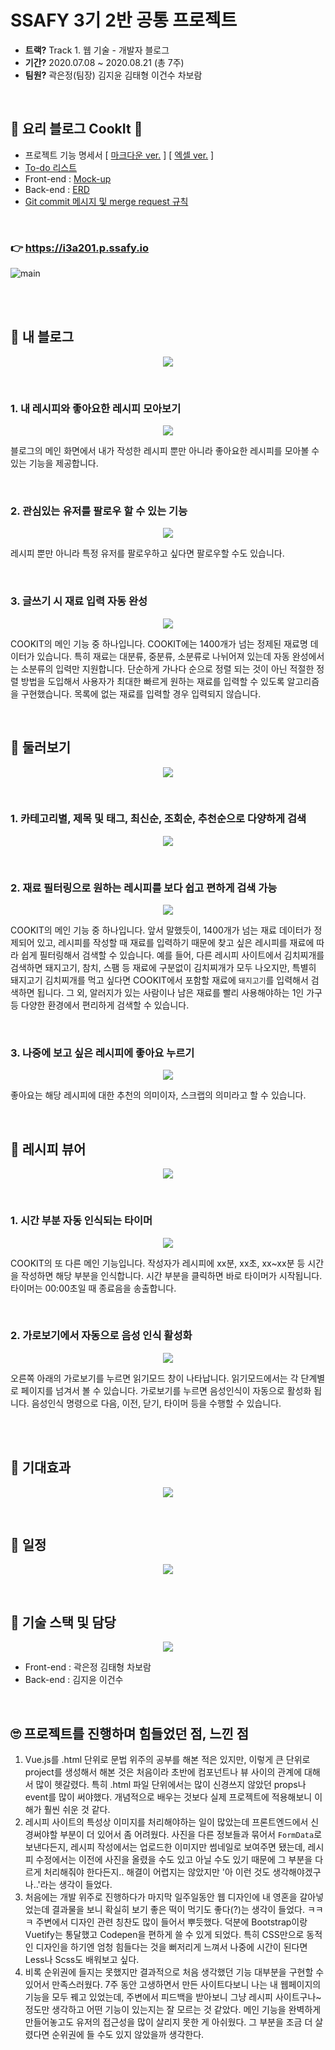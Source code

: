 # SSAFY 3기 2반 공통 프로젝트

- **트랙?** Track 1. 웹 기술 - 개발자 블로그
- **기간?** 2020.07.08 ~ 2020.08.21 (총 7주)
- **팀원?** 곽은정(팀장) 김지윤 김태형 이건수 차보람

<br>

## 🥗 요리 블로그 CookIt 🥗

- 프로젝트 기능 명세서 [ [마크다운 ver.](notes/specification.md) ] [ [엑셀 ver.](notes/specification.xlsx) ]
- [To-do 리스트](notes/to-do.md)
- Front-end : [Mock-up](https://ovenapp.io/view/od8RcDZbTz2JoipOmIimfEljjwdyftTq/)
- Back-end : [ERD](https://www.erdcloud.com/d/JiWq5ZapHeiiuqMjw)
- [Git commit 메시지 및 merge request 규칙](notes/base-rule.md)

<br>

### 👉 https://i3a201.p.ssafy.io

![main](notes/img/main.png)

<br>

<br>

## 🥨 내 블로그

<p><div align="center"><img align="center" src="notes/img/01_blog.gif"></div></p>

  <br>

### 1. 내 레시피와 좋아요한 레시피 모아보기

  <p><div align="center"><img align="center" src="notes/img/10_mine.gif"></div></p>

  블로그의 메인 화면에서 내가 작성한 레시피 뿐만 아니라 좋아요한 레시피를 모아볼 수 있는 기능을 제공합니다.
  
  <br>

### 2. 관심있는 유저를 팔로우 할 수 있는 기능

  <p><div align="center"><img align="center" src="notes/img/12_follow.PNG"></div></p>
  
  레시피 뿐만 아니라 특정 유저를 팔로우하고 싶다면 팔로우할 수도 있습니다.
  
  <br>

### 3. 글쓰기 시 재료 입력 자동 완성

  <p><div align="center"><img align="center" src="notes/img/11_ingr.gif"></div></p>
  
  COOKIT의 메인 기능 중 하나입니다. COOKIT에는 1400개가 넘는 정제된 재료명 데이터가 있습니다. 특히 재료는 대분류, 중분류, 소분류로 나뉘어져 있는데 자동 완성에서는 소분류의 입력만 지원합니다. 단순하게 가나다 순으로 정렬 되는 것이 아닌 적절한 정렬 방법을 도입해서 사용자가 최대한 빠르게 원하는 재료를 입력할 수 있도록 알고리즘을 구현했습니다. 목록에 없는 재료를 입력할 경우 입력되지 않습니다.
  
  <br>

## 🍰 둘러보기

<p><div align="center"><img align="center" src="notes/img/02_recipes.gif"></div></p>

  <br>

### 1. 카테고리별, 제목 및 태그, 최신순, 조회순, 추천순으로 다양하게 검색

  <p><div align="center"><img align="center" src="notes/img/04_category.gif"></div></p>

  <br>

### 2. 재료 필터링으로 원하는 레시피를 보다 쉽고 편하게 검색 가능

  <p><div align="center"><img align="center" src="notes/img/06_filtering.gif"></div></p>
  
  COOKIT의 메인 기능 중 하나입니다. 앞서 말했듯이, 1400개가 넘는 재료 데이터가 정제되어 있고, 레시피를 작성할 때 재료를 입력하기 때문에 찾고 싶은 레시피를 재료에 따라 쉽게 필터링해서 검색할 수 있습니다. 예를 들어, 다른 레시피 사이트에서 김치찌개를 검색하면 돼지고기, 참치, 스팸 등 재료에 구분없이 김치찌개가 모두 나오지만, 특별히 돼지고기 김치찌개를 먹고 싶다면 COOKIT에서 포함할 재료에 `돼지고기`를 입력해서 검색하면 됩니다. 그 외, 알러지가 있는 사람이나 남은 재료를 빨리 사용해야하는 1인 가구 등 다양한 환경에서 편리하게 검색할 수 있습니다.

  <br>

### 3. 나중에 보고 싶은 레시피에 좋아요 누르기

  <p><div align="center"><img align="center" src="notes/img/12_like.gif"></div></p>
  
  좋아요는 해당 레시피에 대한 추천의 의미이자, 스크랩의 의미라고 할 수 있습니다. 

<br>

## 🍤 레시피 뷰어

<p><div align="center"><img align="center" src="notes/img/03_viewer.gif"></div></p>

  <br>

### 1. 시간 부분 자동 인식되는 타이머

  <p><div align="center"><img align="center" src="notes/img/08_timer.gif"></div></p>
  
  COOKIT의 또 다른 메인 기능입니다. 작성자가 레시피에 xx분, xx초, xx~xx분 등 시간을 작성하면 해당 부분을 인식합니다. 시간 부분을 클릭하면 바로 타이머가 시작됩니다. 타이머는 00:00초일 때 종료음을 송출합니다.

  <br>

### 2. 가로보기에서 자동으로 음성 인식 활성화

  <p><div align="center"><img align="center" src="notes/img/09_speech.gif"></div></p>
  
  오른쪽 아래의 가로보기를 누르면 읽기모드 창이 나타납니다. 읽기모드에서는 각 단계별로 페이지를 넘겨서 볼 수 있습니다. 가로보기를 누르면 음성인식이 자동으로 활성화 됩니다. 음성인식 명령으로 다음, 이전, 닫기, 타이머 등을 수행할 수 있습니다.

<br>

<br>

## 🌮 기대효과

<p><div align="center"><img align="center" src="notes/img/expect.PNG"></div></p>

<br>

## 🍩 일정

<p><div align="center"><img align="center" src="notes/img/gantt.PNG"></div></p>

<br>

## 🍭 기술 스택 및 담당

<p><div align="center"><img align="center" src="notes/img/techs.PNG"></div></p>

- Front-end : 곽은정 김태형 차보람
- Back-end : 김지윤 이건수

<br>

## 🙄 프로젝트를 진행하며 힘들었던 점, 느낀 점

1. Vue.js를 .html 단위로 문법 위주의 공부를 해본 적은 있지만, 이렇게 큰 단위로 project를 생성해서 해본 것은 처음이라 초반에 컴포넌트나 뷰 사이의 관계에 대해서 많이 헷갈렸다. 특히 .html 파일 단위에서는 많이 신경쓰지 않았던 props나 event를 많이 써야했다. 개념적으로 배우는 것보다 실제 프로젝트에 적용해보니 이해가 훨씬 쉬운 것 같다.
2. 레시피 사이트의 특성상 이미지를 처리해야하는 일이 많았는데 프론트엔드에서 신경써야할 부분이 더 있어서 좀 어려웠다. 사진을 다른 정보들과 묶어서 `FormData`로 보낸다든지, 레시피 작성에서는 업로드한 이미지만 썸네일로 보여주면 됐는데, 레시피 수정에서는 이전에 사진을 올렸을 수도 있고 아닐 수도 있기 때문에 그 부분을 다르게 처리해줘야 한다든지.. 해결이 어렵지는 않았지만 '아 이런 것도 생각해야겠구나..'라는 생각이 들었다.
3. 처음에는 개발 위주로 진행하다가 마지막 일주일동안 웹 디자인에 내 영혼을 갈아넣었는데 결과물을 보니 확실히 보기 좋은 떡이 먹기도 좋다(?)는 생각이 들었다. ㅋㅋㅋ 주변에서 디자인 관련 칭찬도 많이 들어서 뿌듯했다. 덕분에 Bootstrap이랑 Vuetify는 통달했고 Codepen을 편하게 쓸 수 있게 되었다. 특히 CSS만으로 동적인 디자인을 하기엔 엄청 힘들다는 것을 뻐저리게 느껴서 나중에 시간이 된다면 Less나 Scss도 배워보고 싶다.
4. 비록 순위권에 들지는 못했지만 결과적으로 처음 생각했던 기능 대부분을 구현할 수 있어서 만족스러웠다. 7주 동안 고생하면서 만든 사이트다보니 나는 내 웹페이지의 기능을 모두 꿰고 있었는데, 주변에서 피드백을 받아보니 그냥 레시피 사이트구나~ 정도만 생각하고 어떤 기능이 있는지는 잘 모르는 것 같았다. 메인 기능을 완벽하게 만들어놓고도 유저의 접근성을 많이 살리지 못한 게 아쉬웠다. 그 부분을 조금 더 살렸다면 순위권에 들 수도 있지 않았을까 생각한다.

